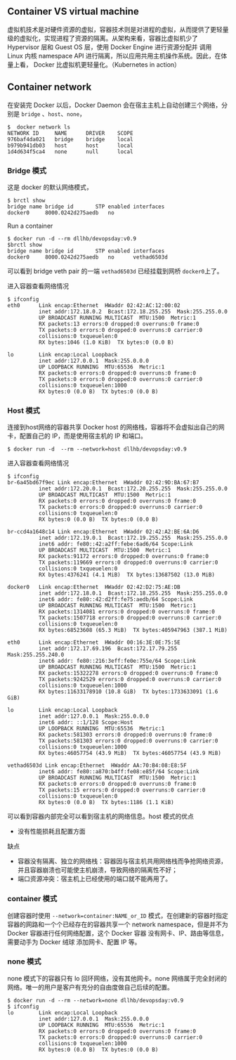 ## Container VS virtual machine

虚拟机技术是对硬件资源的虚拟，容器技术则是对进程的虚拟，从而提供了更轻量级的虚拟化，实现进程了资源的隔离。从架构来看，容器比虚拟机少了 Hypervisor 层和 Guest OS 层，使用 Docker Engine 进行资源分配并
调用 Linux 内核 namespace API 进行隔离，所以应用共用主机操作系统。因此，在体量上看， Docker 比虚拟机更轻量化。（Kubernetes in action）


## Container network

在安装完 Docker 以后，Docker Daemon 会在宿主主机上自动创建三个网络，分别是 `bridge` 、`host`、`none`，

```
$  docker network ls
NETWORK ID     NAME      DRIVER    SCOPE
976baf4da021   bridge    bridge    local
b979b941db03   host      host      local
1d4d634f5ca4   none      null      local
```


### Bridge 模式

这是 docker 的默认网络模式，

```
$ brctl show
bridge name	bridge id		STP enabled	interfaces
docker0		8000.0242d275aedb	no		
```

Run a container

```
$ docker run -d --rm dllhb/devopsday:v0.9
$brctl show
bridge name	bridge id		STP enabled	interfaces
docker0		8000.0242d275aedb	no		vethad6503d
```
可以看到 bridge  veth pair 的一端 `vethad6503d` 已经挂载到网桥 `docker0`上了。

进入容器查看网络情况
```
$ ifconfig
eth0      Link encap:Ethernet  HWaddr 02:42:AC:12:00:02
          inet addr:172.18.0.2  Bcast:172.18.255.255  Mask:255.255.0.0
          UP BROADCAST RUNNING MULTICAST  MTU:1500  Metric:1
          RX packets:13 errors:0 dropped:0 overruns:0 frame:0
          TX packets:0 errors:0 dropped:0 overruns:0 carrier:0
          collisions:0 txqueuelen:0
          RX bytes:1046 (1.0 KiB)  TX bytes:0 (0.0 B)

lo        Link encap:Local Loopback
          inet addr:127.0.0.1  Mask:255.0.0.0
          UP LOOPBACK RUNNING  MTU:65536  Metric:1
          RX packets:0 errors:0 dropped:0 overruns:0 frame:0
          TX packets:0 errors:0 dropped:0 overruns:0 carrier:0
          collisions:0 txqueuelen:1000
          RX bytes:0 (0.0 B)  TX bytes:0 (0.0 B)
```

### Host 模式

连接到host网络的容器共享 Docker host 的网络栈，容器将不会虚拟出自己的网卡，配置自己的 IP，而是使用宿主机的 IP 和端口。

```
$ docker run -d  --rm --network=host dllhb/devopsday:v0.9
```

进入容器查看网络情况

```
$ ifconfig
br-6a45bd67f9ec Link encap:Ethernet  HWaddr 02:42:9D:BA:67:B7
          inet addr:172.20.0.1  Bcast:172.20.255.255  Mask:255.255.0.0
          UP BROADCAST MULTICAST  MTU:1500  Metric:1
          RX packets:0 errors:0 dropped:0 overruns:0 frame:0
          TX packets:0 errors:0 dropped:0 overruns:0 carrier:0
          collisions:0 txqueuelen:0
          RX bytes:0 (0.0 B)  TX bytes:0 (0.0 B)

br-ccd4a1648c14 Link encap:Ethernet  HWaddr 02:42:A2:BE:6A:D6
          inet addr:172.19.0.1  Bcast:172.19.255.255  Mask:255.255.0.0
          inet6 addr: fe80::42:a2ff:febe:6ad6/64 Scope:Link
          UP BROADCAST MULTICAST  MTU:1500  Metric:1
          RX packets:91172 errors:0 dropped:0 overruns:0 frame:0
          TX packets:119669 errors:0 dropped:0 overruns:0 carrier:0
          collisions:0 txqueuelen:0
          RX bytes:4376241 (4.1 MiB)  TX bytes:13687502 (13.0 MiB)

docker0   Link encap:Ethernet  HWaddr 02:42:D2:75:AE:DB
          inet addr:172.18.0.1  Bcast:172.18.255.255  Mask:255.255.0.0
          inet6 addr: fe80::42:d2ff:fe75:aedb/64 Scope:Link
          UP BROADCAST RUNNING MULTICAST  MTU:1500  Metric:1
          RX packets:1314081 errors:0 dropped:0 overruns:0 frame:0
          TX packets:1507718 errors:0 dropped:0 overruns:0 carrier:0
          collisions:0 txqueuelen:0
          RX bytes:68523608 (65.3 MiB)  TX bytes:405947963 (387.1 MiB)

eth0      Link encap:Ethernet  HWaddr 00:16:3E:0E:75:5E
          inet addr:172.17.69.196  Bcast:172.17.79.255  Mask:255.255.240.0
          inet6 addr: fe80::216:3eff:fe0e:755e/64 Scope:Link
          UP BROADCAST RUNNING MULTICAST  MTU:1500  Metric:1
          RX packets:15322278 errors:0 dropped:0 overruns:0 frame:0
          TX packets:9242529 errors:0 dropped:0 overruns:0 carrier:0
          collisions:0 txqueuelen:1000
          RX bytes:11633178910 (10.8 GiB)  TX bytes:1733633091 (1.6 GiB)

lo        Link encap:Local Loopback
          inet addr:127.0.0.1  Mask:255.0.0.0
          inet6 addr: ::1/128 Scope:Host
          UP LOOPBACK RUNNING  MTU:65536  Metric:1
          RX packets:581303 errors:0 dropped:0 overruns:0 frame:0
          TX packets:581303 errors:0 dropped:0 overruns:0 carrier:0
          collisions:0 txqueuelen:1000
          RX bytes:46057754 (43.9 MiB)  TX bytes:46057754 (43.9 MiB)

vethad6503d Link encap:Ethernet  HWaddr AA:70:B4:08:E8:5F
          inet6 addr: fe80::a870:b4ff:fe08:e85f/64 Scope:Link
          UP BROADCAST RUNNING MULTICAST  MTU:1500  Metric:1
          RX packets:0 errors:0 dropped:0 overruns:0 frame:0
          TX packets:15 errors:0 dropped:0 overruns:0 carrier:0
          collisions:0 txqueuelen:0
          RX bytes:0 (0.0 B)  TX bytes:1186 (1.1 KiB)
```
可以看到容器内部完全可以看到宿主机的网络信息。host 模式的优点

* 没有性能损耗且配置方面

缺点

* 容器没有隔离、独立的网络栈：容器因与宿主机共用网络栈而争抢网络资源，并且容器崩溃也可能使主机崩溃，导致网络的隔离性不好；
* 端口资源冲突：宿主机上已经使用的端口就不能再用了。


### container 模式

创建容器时使用 `--network=container:NAME_or_ID` 模式，在创建新的容器时指定容器的网路和一个个已经存在的容器共享一个 network namespace，但是并不为 Docker 容器进行任何网络配置，这个 Docker 容器
没有网卡、IP、路由等信息，需要动手为 Docker 绒球 添加网卡、配置 IP 等。

### none 模式

none 模式下的容器只有 lo 回环网络，没有其他网卡。none 网络属于完全封闭的网络。唯一的用户是客户有充分的自由度做自己后续的配置。

```
$ docker run -d --rm --network=none dllhb/devopsday:v0.9
$ ifconfig
lo        Link encap:Local Loopback
          inet addr:127.0.0.1  Mask:255.0.0.0
          UP LOOPBACK RUNNING  MTU:65536  Metric:1
          RX packets:0 errors:0 dropped:0 overruns:0 frame:0
          TX packets:0 errors:0 dropped:0 overruns:0 carrier:0
          collisions:0 txqueuelen:1000
          RX bytes:0 (0.0 B)  TX bytes:0 (0.0 B)
```

